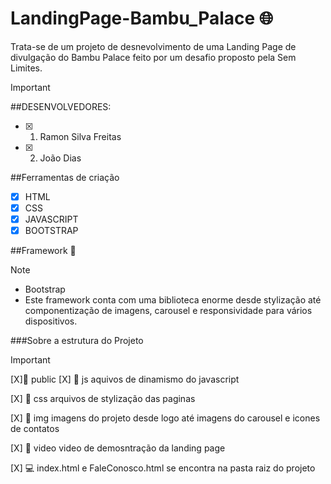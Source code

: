 # LandingPage-Bambu_Palace :globe_with_meridians:
Trata-se de um projeto de desnevolvimento de uma Landing Page de divulgação do Bambu Palace feito por um desafio proposto pela Sem Limites.

> [!IMPORTANT]
>##DESENVOLVEDORES:
> - [X] 1. Ramon Silva Freitas
> - [X] 2. João Dias

##Ferramentas de criação
- [X] HTML
- [X] CSS
- [X] JAVASCRIPT
- [X] BOOTSTRAP
 
##Framework :compass:
> [!NOTE]
><!-- escolhemos este framework com base o desafio proposto, que se trata de um framework simples e leve na utilização dos ccodigos -->
> * Bootstrap
> * Este framework conta com uma biblioteca enorme desde stylização até componentização de imagens, carousel e responsividade para vários dispositivos.

###Sobre a estrutura do Projeto
<!--Optamos para deixar de forma legivel e organizado colocar a estrutura dos codigos dessa maneira...-->
> [!IMPORTANT]
> [X]:file_folder: public
> [X] :open_file_folder: js
> aquivos de dinamismo do javascript
>
> [X] :open_file_folder: css
> arquivos de stylização das paginas
>
> [X] :open_file_folder: img
> imagens do projeto desde logo até imagens do carousel e icones de contatos
> 
> [X] :open_file_folder: video
> video de demosntração da landing page
>
> [X] :computer: index.html e FaleConosco.html
> se encontra na pasta raiz do projeto
